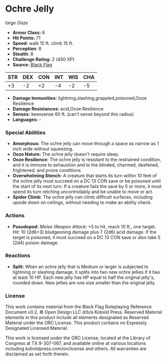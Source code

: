 # Ochre Jelly

*large* *Ooze*

- **Armor Class:** 8
- **Hit Points:** 71 
- **Speed:** walk 15 ft. climb 15 ft.
- **Perception**: 8
- **Stealth**: 8
- **Challenge Rating:** 2 (450 XP)
- **Source:** [Black Flag](https://koboldpress.com/kpstore/product/tovrpg-pg-mv/)

| STR | DEX | CON | INT | WIS | CHA |
| --- | --- | --- | --- | --- | --- |
| +3 | -2 | +2 | -4 | -2 | -5 |

- **Damage Immunities:** lightning,slashing,grappled,poisoned,Ooze Resilience
- **Damage Resistances:** acid,Ooze Resilience
- **Senses:** keensense 60 ft. (can't sense beyond this radius)
- **Languages:** -

### Special Abilities

- **Amorphous:** The ochre jelly can move through a space as narrow as 1 inch wide without squeezing.
- **Ooze Nature:** The ochre jelly doesn't require sleep.
- **Ooze Resilience:** The ochre jelly is resistant to the restrained condition, and it is immune to exhaustion and to the blinded, charmed, deafened, frightened, and prone conditions.
- **Overwhelming Stench:** A creature that starts its turn within 10 feet of the ochre jelly must succeed on a DC 13 CON save or be poisoned until the start of its next turn. If a creature fails the save by 5 or more, it must spend its turn retching uncontrollably and be unable to move or act.
- **Spider Climb:** The ochre jelly can climb difficult surfaces, including upside down on ceilings, without needing to make an ability check.

### Actions

- **Pseudopod:** _Melee Weapon Attack:_ +5 to hit, reach 10 ft., one target. _Hit:_ 10 (2d6+3) bludgeoning damage plus 7 (2d6) acid damage. If the target is poisoned, it must succeed on a DC 13 CON save or also take 5 (2d4) poison damage.

### Reactions

- **Split:** When an ochre jelly that is Medium or larger is subjected to lightning or slashing damage, it splits into two new ochre jellies if it has at least 10 HP. Each new jelly has HP equal to half the original jelly's, rounded down. New jellies are one size smaller than the original jelly.


### License

This work contains material from the Black Flag Roleplaying Reference Document v0.2, © Open Design LLC d/b/a Kobold Press. Reserved Material elements in this product include all elements designated as Reserved Material under the ORC License. This product contains no Expressly Designated Licensed Material.

This work is licensed under the ORC License, located at the Library of Congress at TX 9-307-067, and available online at various locations including koboldpress.com/orclicense and others. All warranties are disclaimed as set forth therein.
